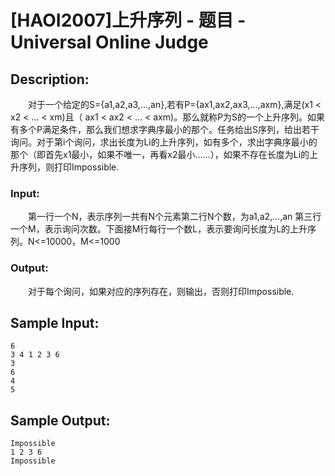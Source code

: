# [HAOI2007]上升序列 - 题目 - Universal Online Judge

## Description: 

　　对于一个给定的S={a1,a2,a3,…,an},若有P={ax1,ax2,ax3,…,axm},满足(x1 < x2 < … < xm)且（ ax1 < ax2 < … < axm)。那么就称P为S的一个上升序列。如果有多个P满足条件，那么我们想求字典序最小的那个。任务给出S序列，给出若干询问。对于第i个询问，求出长度为Li的上升序列，如有多个，求出字典序最小的那个（即首先x1最小，如果不唯一，再看x2最小……），如果不存在长度为Li的上升序列，则打印Impossible.

### Input: 

　　第一行一个N，表示序列一共有N个元素第二行N个数，为a1,a2,…,an 第三行一个M，表示询问次数。下面接M行每行一个数L，表示要询问长度为L的上升序列。N<=10000，M<=1000

### Output: 

　　对于每个询问，如果对应的序列存在，则输出，否则打印Impossible.


## Sample Input: 
```
6
3 4 1 2 3 6
3
6
4
5
```

## Sample Output: 
```
Impossible
1 2 3 6
Impossible
```
